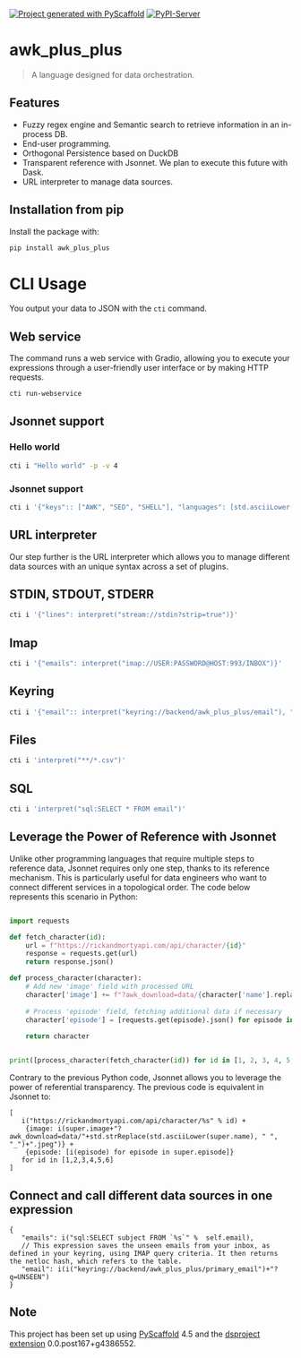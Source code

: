 [![Project generated with PyScaffold](https://img.shields.io/badge/-PyScaffold-005CA0?logo=pyscaffold)](https://pyscaffold.org/)
[![PyPI-Server](https://img.shields.io/pypi/v/awk_plus_plus.svg)](https://pypi.org/project/awk_plus_plus/)

<!-- These are examples of badges you might also want to add to your README. Update the URLs accordingly.
[![Built Status](https://api.cirrus-ci.com/github/<USER>/awk_plus_plus.svg?branch=main)](https://cirrus-ci.com/github/<USER>/awk_plus_plus)
[![ReadTheDocs](https://readthedocs.org/projects/awk_plus_plus/badge/?version=latest)](https://awk_plus_plus.readthedocs.io/en/stable/)
[![Coveralls](https://img.shields.io/coveralls/github/<USER>/awk_plus_plus/main.svg)](https://coveralls.io/r/<USER>/awk_plus_plus)
[![Conda-Forge](https://img.shields.io/conda/vn/conda-forge/awk_plus_plus.svg)](https://anaconda.org/conda-forge/awk_plus_plus)
[![Monthly Downloads](https://pepy.tech/badge/awk_plus_plus/month)](https://pepy.tech/project/awk_plus_plus)
[![Twitter](https://img.shields.io/twitter/url/http/shields.io.svg?style=social&label=Twitter)](https://twitter.com/awk_plus_plus)
-->

# awk_plus_plus

> A  language designed for data orchestration. 

## Features
* Fuzzy regex engine and Semantic search to retrieve information in an in-process DB.
* End-user programming.
* Orthogonal Persistence based on DuckDB
* Transparent reference with Jsonnet. We plan to execute this future with Dask.
* URL interpreter to manage data sources.

## Installation from pip
Install the package with:
```bash
pip install awk_plus_plus
```

# CLI Usage
You output your data to JSON with the `cti` command.

## Web service
The command runs a web service with Gradio, allowing you to execute your expressions through a user-friendly user interface or by making HTTP requests.
```bash
cti run-webservice
```

## Jsonnet support
### Hello world
```bash
cti i "Hello world" -p -v 4
```

### Jsonnet support
```bash
cti i '{"keys":: ["AWK", "SED", "SHELL"], "languages": [std.asciiLower(x) for x in self.keys]}'
```

## URL interpreter
Our step further is the URL interpreter which allows you to manage different data sources with an unique syntax across a set of plugins.

## STDIN, STDOUT, STDERR
```bash
cti i '{"lines": interpret("stream://stdin?strip=true")}'
```

## Imap
```bash
cti i '{"emails": interpret("imap://USER:PASSWORD@HOST:993/INBOX")}'
```

## Keyring
```bash
cti i '{"email":: interpret("keyring://backend/awk_plus_plus/email"), "emails": interpret($.email)}'
```

## Files
```bash
cti i 'interpret("**/*.csv")'
```

## SQL
```bash
cti i 'interpret("sql:SELECT * FROM email")'
```

## Leverage the Power of Reference with Jsonnet
Unlike other programming languages that require multiple steps to reference data, Jsonnet requires only one step, thanks to its reference mechanism.
This is particularly useful for data engineers who want to connect different services in a topological order. The code below represents this scenario in Python:
```python

import requests

def fetch_character(id):
    url = f"https://rickandmortyapi.com/api/character/{id}"
    response = requests.get(url)
    return response.json()

def process_character(character):
    # Add new 'image' field with processed URL
    character['image'] += f"?awk_download=data/{character['name'].replace(' ', '_').lower()}.jpeg"
    
    # Process 'episode' field, fetching additional data if necessary
    character['episode'] = [requests.get(episode).json() for episode in character['episode']]
    
    return character


print([process_character(fetch_character(id)) for id in [1, 2, 3, 4, 5, 6]])

```
Contrary to the previous Python code, Jsonnet allows you to leverage the power of referential transparency. The previous code is equivalent in Jsonnet to:

```jsonnet
[
   i("https://rickandmortyapi.com/api/character/%s" % id) + 
    {image: i(super.image+"?awk_download=data/"+std.strReplace(std.asciiLower(super.name), " ", "_")+".jpeg")} + 
    {episode: [i(episode) for episode in super.episode]}
   for id in [1,2,3,4,5,6]
]
```

## Connect and call different data sources in one expression
```jsonnet
{
   "emails": i("sql:SELECT subject FROM `%s`" %  self.email),
   // This expression saves the unseen emails from your inbox, as defined in your keyring, using IMAP query criteria. It then returns the netloc hash, which refers to the table.
   "email": i(i("keyring://backend/awk_plus_plus/primary_email")+"?q=UNSEEN")
}
```



## Note

This project has been set up using [PyScaffold] 4.5 and the [dsproject extension] 0.0.post167+g4386552.

[conda]: https://docs.conda.io/
[pre-commit]: https://pre-commit.com/
[Jupyter]: https://jupyter.org/
[nbstripout]: https://github.com/kynan/nbstripout
[Google style]: http://google.github.io/styleguide/pyguide.html#38-comments-and-docstrings
[PyScaffold]: https://pyscaffold.org/
[dsproject extension]: https://github.com/pyscaffold/pyscaffoldext-dsproject
